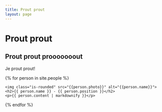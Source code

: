 ```yaml
---
title: Prout prout
layout: page
---
```


# Prout prout 

## Prout prout prooooooout

Je prout prout!

<!-- <div class="column is-one-fifth-desktop is-one-fifth-tablet is-one-fifth-fullhd">
    <figure class="image">
    </figure>
</div> -->

{% for person in site.people %}

    <img class="is-rounded" src="{{person.photo}}" alt="{{person.name}}">
    <h2>{{ person.name }} - {{ person.position }}</h2>
    <p>{{ person.content | markdownify }}</p>

{% endfor %}